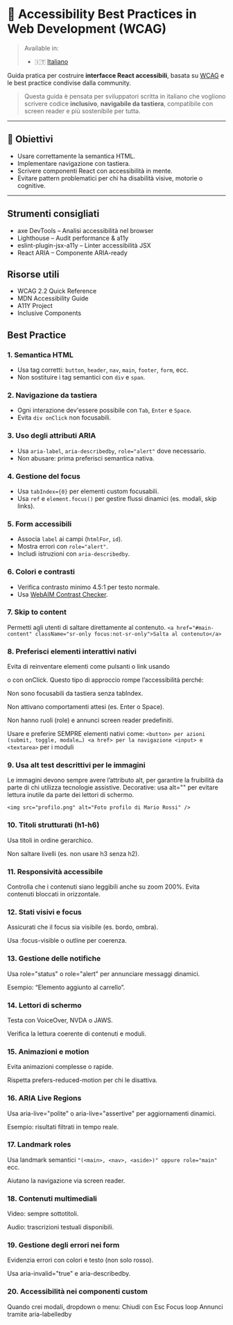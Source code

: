 # 📘 Accessibility Best Practices in Web Development (WCAG)

> Available in:
> - 🇮🇹 [Italiano](./README.it.md)

Guida pratica per costruire **interfacce React accessibili**, basata su [WCAG](https://www.w3.org/WAI/standards-guidelines/wcag/) e le best practice condivise dalla community.

> Questa guida è pensata per sviluppatori scritta in italiano che vogliono scrivere codice **inclusivo**, **navigabile da tastiera**, compatibile con screen reader e più sostenibile per tuttə.

---

## 🚀 Obiettivi

- Usare correttamente la semantica HTML.
- Implementare navigazione con tastiera.
- Scrivere componenti React con accessibilità in mente.
- Evitare pattern problematici per chi ha disabilità visive, motorie o cognitive.

---

## Strumenti consigliati

- axe DevTools – Analisi accessibilità nel browser
- Lighthouse – Audit performance & a11y
- eslint-plugin-jsx-a11y – Linter accessibilità JSX
- React ARIA – Componente ARIA-ready

## Risorse utili

- WCAG 2.2 Quick Reference
- MDN Accessibility Guide
- A11Y Project
- Inclusive Components

## Best Practice

### 1. **Semantica HTML**
- Usa tag corretti: `button`, `header`, `nav`, `main`, `footer`, `form`, ecc.
- Non sostituire i tag semantici con `div` e `span`.

### 2. **Navigazione da tastiera**
- Ogni interazione dev'essere possibile con `Tab`, `Enter` e `Space`.
- Evita `div onClick` non focusabili.

### 3. **Uso degli attributi ARIA**
- Usa `aria-label`, `aria-describedby`, `role="alert"` dove necessario.
- Non abusare: prima preferisci semantica nativa.

### 4. **Gestione del focus**
- Usa `tabIndex={0}` per elementi custom focusabili.
- Usa `ref` e `element.focus()` per gestire flussi dinamici (es. modali, skip links).

### 5. **Form accessibili**
- Associa `label` ai campi (`htmlFor`, `id`).
- Mostra errori con `role="alert"`.
- Includi istruzioni con `aria-describedby`.

### 6. **Colori e contrasti**
- Verifica contrasto minimo 4.5:1 per testo normale.
- Usa [WebAIM Contrast Checker](https://webaim.org/resources/contrastchecker/).

### 7. **Skip to content**
Permetti agli utenti di saltare direttamente al contenuto.
`<a href="#main-content" className="sr-only focus:not-sr-only">Salta al contenuto</a>`

### 8. **Preferisci elementi interattivi nativi**
Evita di reinventare elementi come pulsanti o link usando <div> o <span> con onClick. Questo tipo di approccio rompe l’accessibilità perché:

Non sono focusabili da tastiera senza tabIndex.

Non attivano comportamenti attesi (es. Enter o Space).

Non hanno ruoli (role) e annunci screen reader predefiniti.

Usare e preferire SEMPRE elementi nativi come:
`<button> per azioni (submit, toggle, modale…)
<a href> per la navigazione
<input> e <textarea>` per i moduli

### 9. **Usa alt test descrittivi per le immagini**
Le immagini devono sempre avere l’attributo alt, per garantire la fruibilità da parte di chi utilizza tecnologie assistive.
Decorative: usa alt="" per evitare lettura inutile da parte dei lettori di schermo.

`<img src="profilo.png" alt="Foto profilo di Mario Rossi" />`

### 10. **Titoli strutturati (h1-h6)**
Usa titoli in ordine gerarchico.

Non saltare livelli (es. non usare h3 senza h2).

### 11. **Responsività accessibile**
Controlla che i contenuti siano leggibili anche su zoom 200%.
Evita contenuti bloccati in orizzontale.

### 12. **Stati visivi e focus**
Assicurati che il focus sia visibile (es. bordo, ombra).

Usa :focus-visible o outline per coerenza.

### 13. **Gestione delle notifiche**
Usa role="status" o role="alert" per annunciare messaggi dinamici.

Esempio: “Elemento aggiunto al carrello”.

### 14. **Lettori di schermo**
Testa con VoiceOver, NVDA o JAWS.

Verifica la lettura coerente di contenuti e moduli.

### 15. **Animazioni e motion**
Evita animazioni complesse o rapide.

Rispetta prefers-reduced-motion per chi le disattiva.

### 16. **ARIA Live Regions**
Usa aria-live="polite" o aria-live="assertive" per aggiornamenti dinamici.

Esempio: risultati filtrati in tempo reale.

### 17. **Landmark roles**
Usa landmark semantici `"(<main>, <nav>, <aside>)" oppure role="main" `ecc.

Aiutano la navigazione via screen reader.

### 18. **Contenuti multimediali**
Video: sempre sottotitoli.

Audio: trascrizioni testuali disponibili.

### 19. **Gestione degli errori nei form**
Evidenzia errori con colori e testo (non solo rosso).

Usa aria-invalid="true" e aria-describedby.

### 20. **Accessibilità nei componenti custom**
Quando crei modali, dropdown o menu:
Chiudi con Esc
Focus loop
Annunci tramite aria-labelledby
